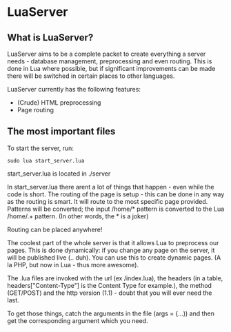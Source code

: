 LuaServer 
=========

What is LuaServer?
---------

LuaServer aims to be a complete packet to create everything a server needs - database management, preprocessing and even routing. This is done in Lua where possible, but if significant improvements can be made there will be switched in certain places to other languages.

LuaServer currently has the following features:

* (Crude) HTML preprocessing
* Page routing

The most important files
------------------------

To start the server, run:

	sudo lua start_server.lua

start_server.lua is located in ./server

In start_server.lua there arent a lot of things that happen - even while the code is short. The routing of the page is setup - this can be done in any way as the routing is smart. It will route to the most specific page provided. Patterns will be converted; the input /home/* pattern is converted to the Lua /home/.+ pattern. (In other words, the * is a joker)

Routing can be placed anywhere!

The coolest part of the whole server is that it allows Lua to preprocess our pages. This is done dynamically: if you change any page on the server, it will be published live (.. duh). You can use this to create dynamic pages. (A la PHP, but now in Lua - thus more awesome).

The .lua files are invoked with the url (ex /index.lua), the headers (in a table, headers["Content-Type"] is the Content Type for example.), the method (GET/POST) and the http version (1.1) - doubt that you will ever need the last.

To get those things, catch the arguments in the file (args = {...)) and then get the corresponding argument which you need.



